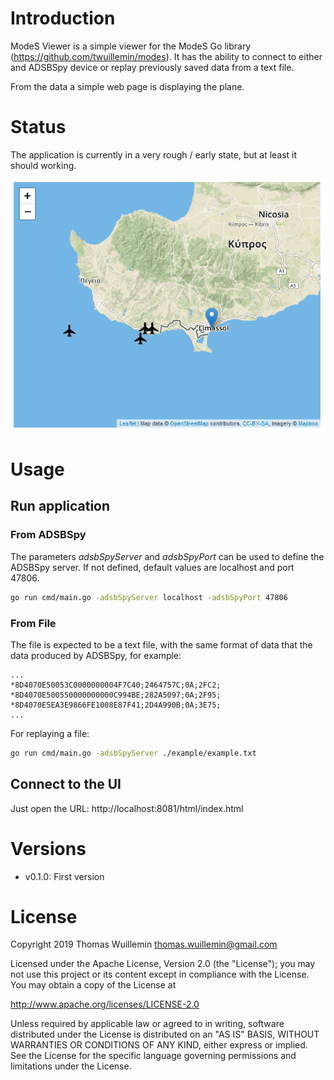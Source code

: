 # Introduction
ModeS Viewer is a simple viewer for the ModeS Go library (https://github.com/twuillemin/modes). It has the ability to connect to either and ADSBSpy device or
replay previously saved data from a text file.

From the data a simple web page is displaying the plane.

# Status
The application is currently in a very rough / early state, but at least it should working.

![screenshot v0.1.0](https://raw.githubusercontent.com/twuillemin/modes-viewer/master/doc/pics/screenshot-v0.1.0.png)

# Usage
## Run application
### From ADSBSpy

The parameters _adsbSpyServer_ and _adsbSpyPort_ can be used to define the ADSBSpy server. If not defined, default 
values are localhost and port 47806.

```bash
go run cmd/main.go -adsbSpyServer localhost -adsbSpyPort 47806
```

### From File
The file is expected to be a text file, with the same format of data that the data produced by ADSBSpy, for example:

```
...
*8D4070E50053C0000000004F7C40;2464757C;0A;2FC2;
*8D4070E500550000000000C994BE;282A5097;0A;2F95;
*8D4070E5EA3E9866FE1008E87F41;2D4A990B;0A;3E75;
...
```

For replaying a file:
```bash
go run cmd/main.go -adsbSpyServer ./example/example.txt
```

## Connect to the UI
Just open the URL: http://localhost:8081/html/index.html

# Versions
 * v0.1.0: First version

# License

Copyright 2019 Thomas Wuillemin  <thomas.wuillemin@gmail.com>

Licensed under the Apache License, Version 2.0 (the "License");
you may not use this project or its content except in compliance with the License.
You may obtain a copy of the License at

http://www.apache.org/licenses/LICENSE-2.0

Unless required by applicable law or agreed to in writing, software
distributed under the License is distributed on an "AS IS" BASIS,
WITHOUT WARRANTIES OR CONDITIONS OF ANY KIND, either express or implied.
See the License for the specific language governing permissions and
limitations under the License.
